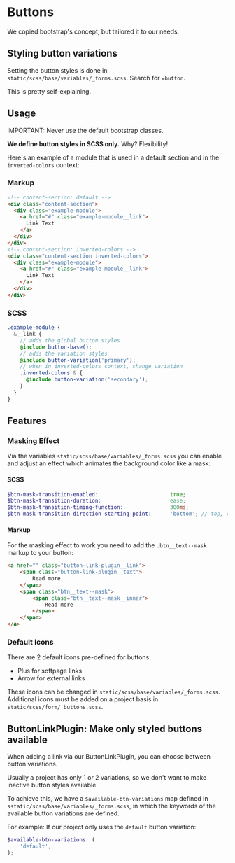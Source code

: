 # Buttons

We copied bootstrap's concept, but tailored it to our needs.

## Styling button variations

Setting the button styles is done in `static/scss/base/variables/_forms.scss`. Search for `=button`.

This is pretty self-explaining.

## Usage

IMPORTANT: Never use the default bootstrap classes.

<strong>We define button styles in SCSS only.</strong> Why? Flexibility!

Here's an example of a module that is used in a default section and in the `inverted-colors` context:

### Markup

```HTML
<!-- content-section: default -->
<div class="content-section">
  <div class="example-module">
    <a href="#" class="example-module__link">
      Link Text
    </a>
  </div>
</div>
<!-- content-section: inverted-colors -->
<div class="content-section inverted-colors">
  <div class="example-module">
    <a href="#" class="example-module__link">
      Link Text
    </a>
  </div>
</div>
```

### SCSS

```SCSS
.example-module {
  &__link {
    // adds the global button styles
    @include button-base();
    // adds the variation styles
    @include button-variation('primary');
    // when in inverted-colors context, change variation
    .inverted-colors & {
      @include button-variation('secondary');
    }
  }
}
```

## Features

### Masking Effect

Via the variables `static/scss/base/variables/_forms.scss` you can enable and adjust an effect which animates the background color like a mask:

#### SCSS

```SCSS
$btn-mask-transition-enabled:                       true;
$btn-mask-transition-duration:                      ease;
$btn-mask-transition-timing-function:               300ms;
$btn-mask-transition-direction-starting-point:      'bottom'; // top, right, bottom or left
```

#### Markup

For the masking effect to work you need to add the `.btn__text--mask` markup to your button:

```HTML
<a href="" class="button-link-plugin__link">
    <span class="button-link-plugin__text">
        Read more
    </span>
    <span class="btn__text--mask">
        <span class="btn__text--mask__inner">
            Read more
        </span>
    </span>
</a>
```


### Default Icons

There are 2 default icons pre-defined for buttons:

- Plus for softpage links
- Arrow for external links

These icons can be changed in `static/scss/base/variables/_forms.scss`.
Additional icons must be added on a project basis in `static/scss/form/_buttons.scss`.

## ButtonLinkPlugin: Make only styled buttons available

When adding a link via our ButtonLinkPlugin, you can choose between button variations.

Usually a project has only 1 or 2 variations, so we don't want to make inactive button styles available.

To achieve this, we have a `$available-btn-variations` map defined in `sstatic/scss/base/variables/_forms.scss`, in which the keywords of the available button variations are defined.

For example: If our project only uses the `default` button variation:

```SCSS
$available-btn-variations: (
    'default',
);
```
